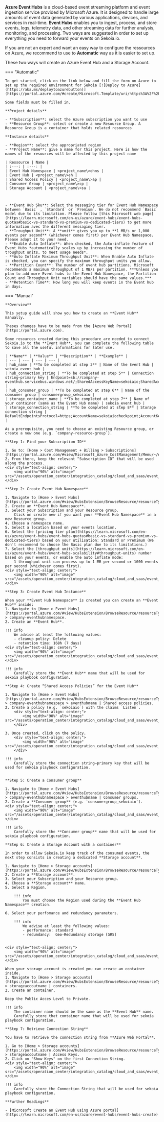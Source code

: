 **Azure Event Hubs** is a cloud-based event streaming platform and event ingestion service provided by Microsoft Azure. It is designed to handle large amounts of event data generated by various applications, devices, and services in real-time. **Event Hubs** enables you to ingest, process, and store events, logs, telemetry data, and other streaming data for further analysis, monitoring, and processing.
Two ways are suggested in order to set up everything you need to forward your events on Sekoia.io. 

If you are not an expert and want an easy way to configure the ressources on Azure, we recommend to use to **Automatic** way as it is easier to set up.

These two ways will create an Azure Event Hub and a Storage Account.


=== "Automatic"

    To get started, click on the link below and fill the form on Azure to set up the required environment for Sekoia [![Deploy to Azure](https://aka.ms/deploytoazurebutton)](https://portal.azure.com/#create/Microsoft.Template/uri/https%3A%2F%2Fraw%2Egithubusercontent%2Ecom%2FSEKOIA%2DIO%2Fdocumentation%2Ffeat%2Fazure%2Deh%2Dtemplate%2Fdocs%2Fassets%2Foperation%5Fcenter%2Fintegration%5Fcatalog%2Fcloud%5Fand%5Fsaas%2Fazure%2Feventhub%5Ftemplate%2Ejson)

    Some fields must be filled in.
    
    **Project details**

    - **Subscription**: select the Azure subscription you want to use
    - **Resource Group**: select or create a new Resource Group. A Resource Group is a container that holds related resources
    
    **Instance details**

    - **Region**: select the appropriated region
    - **Project Name**: give a name for this project. Here is how the names of the resources will be affected by this project name

    | Ressource | Name |
    | :---: | :---: |
    | Event Hub Namespace | <project_name\>ehns |
    | Event Hub | <project_name\>eh |
    | Shared Access Policy | <project_name\>ap |
    | Consumer Group | <project_name\>cp |
    | Storage Account | <project_name\>sa |



    - **Event Hub Sku**: Select the messaging tier for Event Hub Namespace between `Basic` , `Standard` or `Premium`. We do not recommend `Basic` model due to its limitation. Please follow [this Microsoft web page](https://learn.microsoft.com/en-us/azure/event-hubs/event-hubs-quotas#basic-vs-standard-vs-premium-vs-dedicated-tiers) to get more information avec the different messaging tier.
    - **Troughput Unit**: A **unit** gives you up to **1 MB/s or 1,000 events per second** (whichever comes first) per Event Hub Namespace. Please adapt it to your need.
    - **Enable Auto Inflate**: When checked, the Auto-inflate feature of Event Hubs *automatically scales up by increasing the number of troughput units, to meet usage needs*.
    - **Auto Inflate Maximum Throughput Unit**: When Enable Auto Inflate is checked, you can specify the maximum throughput units you allow.
    - **Partition Count**: The number of event hub partitions. Microsoft recommends a maximum throughput of 1 MB/s per partition. ***Unless you plan to add more Event hubs to the Event Hub Namespace, the Partition Count and Throughput Unit variables should have the same values.***
    - **Retention Time**: How long you will keep events in the Event hub in days.

=== "Manual"

    **Overview**

    This setup guide will show you how to create an **Event Hub** manually.

    Theses changes have to be made from the [Azure Web Portal](https://portal.azure.com).

    Some resources created during this procedure are needed to connect Sekoia.io to the **Event Hub**, you can complete the following table to save all the useful informations for later use.

    | **Name** | **Value** | **Description** | **Example** |
    | --- | --- | --- | --- |
    | hub_name | **To be completed at step 3** | Name of the Event Hub | sekoia_event_hub |
    | hub_connection_string | **To be completed at step 5** | Connection string–primary key | Endpoint=sb://company-eventhub.servicebus.windows.net/;SharedAccessKeyName=sekoiaio;SharedAccessKey=XXXXXX;EntityPath=sekoia_event_hub |
    | hub_consumer_group | **To be completed at step 6** | Name of the comsumer group | consumergroup_sekoiaio |
    | storage_container_name | **To be completed at step 7** | Name of your container (same as the Event Hub name) | sekoia_event_hub |
    | storage_connection_string | **To be completed at step 8** | Storage connection string | DefaultEndpointsProtocol=https;AccountName=sekoiaiocheckpoint;AccountKey=XXXXX |

    As a prerequisite, you need to choose an existing Resource group, or create a new one (e.g. `company-resource-group`).

    **Step 1: Find your Subscription ID**

    1. Go to: [Home > Cost Management + Billing > Subscriptions](https://portal.azure.com/#view/Microsoft_Azure_CostManagement/Menu/~/overview).
    2. From there, keep the relevant “Subscription ID” that will be used along the process.
    <div style="text-align: center;">
        <img width="90%" alt="image" src="/assets/operation_center/integration_catalog/cloud_and_saas/event_hub/subscriptionid.png">
    </div>

    **Step 2: Create Event Hub Namespace**

    1. Navigate to [Home > Event Hubs](https://portal.azure.com/#view/HubsExtension/BrowseResource/resourceType/Microsoft.EventHub%2Fnamespaces). 
    2. Create an **Event Hub Namespace**.  
    3. Select your Subscription and your Resource group.  
        Click on create new if you want your **Event Hub Namespace** in a new Resource group.  
    4. Choose a namespace name.
    5. Select a location based on your events location.
    6. Select the [pricing tier plan](https://learn.microsoft.com/en-us/azure/event-hubs/event-hubs-quotas#basic-vs-standard-vs-premium-vs-dedicated-tiers) based on your utilisation: Standard or Premimum (We don't recommend to choose the Basic plan due to its limitations.)  
    7. Select the [throughput units](https://learn.microsoft.com/en-us/azure/event-hubs/event-hubs-scalability#throughput-units) number based on your events, or enable the auto inflate mode:  
        1 throughput unit can process up to 1 MB per second or 1000 events per second (whichever comes first).  
    <div style="text-align: center;">
        <img width="90%" alt="image" src="/assets/operation_center/integration_catalog/cloud_and_saas/event_hub/eh_namespace.png">
    </div>

    **Step 3: Create Event Hub Instance**

    When your **Event Hub Namespace** is created you can create an **Event Hub** inside:   
    1. Navigate to [Home > Event Hubs](https://portal.azure.com/#view/HubsExtension/BrowseResource/resourceType/Microsoft.EventHub%2Fnamespaces) > company-eventhubnamespace.  
    2. Create an **Event Hub**.  

    !!! info
        We advise at least the following values:  
        - cleanup policy: Delete  
        - retention time: 168h (7 days)
    <div style="text-align: center;">
        <img width="90%" alt="image" src="/assets/operation_center/integration_catalog/cloud_and_saas/event_hub/eh.png">
    </div>

    !!! info
        Carefully store the **Event Hub** name that will be used for sekoia playbook configuration.

    **Step 4: Create “Shared Access Policies” for the Event Hub**

    1. Navigate to [Home > Event Hubs](https://portal.azure.com/#view/HubsExtension/BrowseResource/resourceType/Microsoft.EventHub%2Fnamespaces) > company-eventhubnamespace > eventhubname | Shared access policies. 
    2. Create a policy (e.g. `sekoiaio`) with the claims `Listen`.
        <div style="text-align: center;">
            <img width="90%" alt="image" src="/assets/operation_center/integration_catalog/cloud_and_saas/event_hub/shared_access_policies_instance.png">
        </div>

    3. Once created, click on the policy.
        <div style="text-align: center;">    
            <img width="90%" alt="image" src="/assets/operation_center/integration_catalog/cloud_and_saas/event_hub/connection_string.png">
        </div>

    !!! info
        Carefully store the connection string–primary key that will be used for sekoia playbook configuration.
        

    **Step 5: Create a Consumer group**
    
    1. Navigate to [Home > Event Hubs](https://portal.azure.com/#view/HubsExtension/BrowseResource/resourceType/Microsoft.EventHub%2Fnamespaces) > company-eventhubnamespace > eventhubname | Consumer groups. 
    2. Create a **Consumer group** (e.g. `consumergroup_sekoiaio`).
    <div style="text-align: center;">
        <img width="90%" alt="image" src="/assets/operation_center/integration_catalog/cloud_and_saas/event_hub/consumer_group.png">
    </div>

    !!! info
        Carefully store the **Consumer group** name that will be used for sekoia playbook configuration.

    **Step 6: Create a Storage Account with a container**

    In order to allow Sekoia.io keep track of the consumed events, the next step consists in creating a dedicated **Storage account**.

    1. Navigate to [Home > Storage accounts](https://portal.azure.com/#view/HubsExtension/BrowseResource/resourceType/Microsoft.Storage%2FStorageAccounts).  
    2. Create a **Storage account**.  
    3. Select your Subscription and your Resource group.  
    4. Choose a **Storage account** name.
    5. Select a Region.

        !!! info 
            You must choose the Region used during the **Event Hub Namespace** creation.

    6. Select your perfomance and redundancy parameters.  

        !!! info
            We advise at least the following values:  
            - performance: standard  
            - redundancy:  Geo-Redundancy storage (GRS) 
    

    <div style="text-align: center;">
        <img width="90%" alt="image" src="/assets/operation_center/integration_catalog/cloud_and_saas/event_hub/storage_account.png">
    </div>

    When your storage account is created you can create an container inside.  
    1. Navigate to [Home > Storage accounts](https://portal.azure.com/#view/HubsExtension/BrowseResource/resourceType/Microsoft.Storage%2FStorageAccounts) > storageaccoutname | containers.   
    2. Create an container.  

    Keep the Public Acces Level to Private.  

    !!! info
        The container name should be the same as the **Event Hub** name.
        Carefully store that container name that will be used for sekoia playbook configuration.

    **Step 7: Retrieve Connection String**

    You have to retrieve the connection string from **Azure Web Portal**.  

    1. Go to [Home > Storage accounts](https://portal.azure.com/#view/HubsExtension/BrowseResource/resourceType/Microsoft.Storage%2FStorageAccounts) > storageaccoutname | Access Keys.  
    2. Click on "Show Keys" on the first Connection String.  
    <div style="text-align: center;">
        <img width="90%" alt="image" src="/assets/operation_center/integration_catalog/cloud_and_saas/event_hub/access_key.png">
    </div>

    !!! info
        Carefully store the Connection String that will be used for sekoia playbook configuration.

    **Further Readings**

    - [Microsoft Create an Event Hub using Azure portal](https://learn.microsoft.com/en-us/azure/event-hubs/event-hubs-create)
